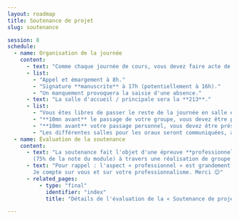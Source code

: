 ```yaml
---
layout: roadmap
title: Soutenance de projet
slug: soutenance

session: 8
schedule:
  - name: Organisation de la journée
    content:
      - text: "Comme chaque journée de cours, vous devez faire acte de présence de **8h à 17h**."
      - list:
        - "Appel et émargement à 8h."
        - "Signature **manuscrite** à 17h (potentiellement à 16h)."
        - "Un manquement provoquera la saisie d'une absence."
      - text: "La salle d'accueil / principale sera la **213**."
      - list:
        - "Vous êtes libres de passer le reste de la journée en salle étudiante, si vous préférez."
        - "**10mn avant** le passage de votre groupe, vous devez être présents dans la salle d'accueil."
        - "**10mn avant** votre passage personnel, vous devez être présent·e devant votre salle d'oral."
        - "Les différentes salles pour les oraux seront communiquées, au pire, sur le tableau de la salle d'accueil."
  - name: Évaluation de la soutenance
    content:
      - text: "La soutenance fait l'objet d'une épreuve **professionnelle** définissant l'évaluation finale du projet
        (75% de la note du module) à travers une réalisation de groupe et individuelle."
      - text: "Pour rappel : l'aspect « professionnel » est grandement évalué au cours de cette épreuve.
        Je compte sur vous et sur votre professionnalisme. Merci 😊"
      - related_pages:
          - type: "final"
            identifier: "index"
            title: "Détails de l'évaluation de la « Soutenance de projet »."

---
```

